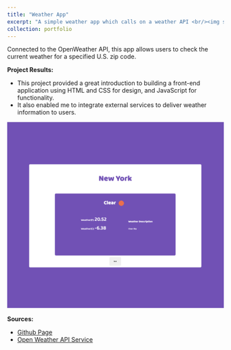 ```yaml
---
title: "Weather App"
excerpt: "A simple weather app which calls on a weather API <br/><img src='/images/weather-app.png'>"
collection: portfolio
---
```

Connected to the OpenWeather API, this app allows users to check the current weather for a specified U.S. zip code. 

**Project Results:**
- This project provided a great introduction to building a front-end application using HTML and CSS for design, and JavaScript for functionality. 
- It also enabled me to integrate external services to deliver weather information to users.

<img src='/images/weather-app.png'>

**Sources:**
- [Github Page](https://github.com/said1210UW/Weather-App)
- [Open Weather API Service](https://openweathermap.org/) 
